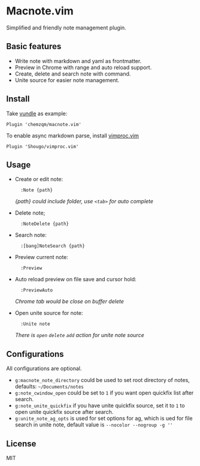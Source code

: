 # Macnote.vim

Simplified and friendly note management plugin.

## Basic features

* Write note with markdown and yaml as frontmatter.
* Preview in Chrome with range and auto reload support.
* Create, delete and search note with command.
* Unite source for easier note management.

## Install

Take [vundle](https://github.com/VundleVim/Vundle.vim) as example:

    Plugin 'chemzqm/macnote.vim'

To enable async markdown parse, install
[vimproc.vim](https://github.com/Shougo/vimproc.vim)

    Plugin 'Shougo/vimproc.vim'

## Usage

* Create or edit note:

        :Note {path}

  _{path} could include folder, use `<tab>` for auto complete_

* Delete note;

        :NoteDelete {path}

* Search note:

        :[bang]NoteSearch {path}

* Preview current note:

        :Preview

* Auto reload preview on file save and cursor hold:

        :PreviewAuto

  _Chrome tab would be close on buffer delete_

* Open unite source for note:

        :Unite note

  _There is `open` `delete` `add` action for unite note source_

## Configurations

All configurations are optional.

* `g:macnote_note_directory` could be used to set root directory of notes,
  defaults: `~/Documents/notes`
* `g:note_cwindow_open` could be set to `1` if you want open quickfix list after
  search.
* `g:note_unite_quickfix` if you have unite quickfix source, set it to `1` to
  open unite quickfix source after search.
* `g:unite_note_ag_opts` is used for set options for ag, which is ued for file
  search in unite note, default value is `--nocolor --nogroup -g ''`

## License

MIT
